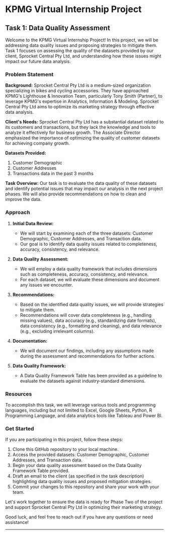 # KPMG Virtual Internship Project

## Task 1: Data Quality Assessment

Welcome to the KPMG Virtual Internship Project! In this project, we will be addressing data quality issues and proposing strategies to mitigate them. Task 1 focuses on assessing the quality of the datasets provided by our client, Sprocket Central Pty Ltd, and understanding how these issues might impact our future data analysis.

### Problem Statement

**Background:**
Sprocket Central Pty Ltd is a medium-sized organization specializing in bikes and cycling accessories. They have approached KPMG's Lighthouse & Innovation Team, particularly Tony Smith (Partner), to leverage KPMG's expertise in Analytics, Information & Modeling. Sprocket Central Pty Ltd aims to optimize its marketing strategy through effective data analysis.

**Client's Needs:**
Sprocket Central Pty Ltd has a substantial dataset related to its customers and transactions, but they lack the knowledge and tools to analyze it effectively for business growth. The Associate Director emphasized the importance of optimizing the quality of customer datasets for achieving company growth.

**Datasets Provided:**
1. Customer Demographic
2. Customer Addresses
3. Transactions data in the past 3 months

**Task Overview:**
Our task is to evaluate the data quality of these datasets and identify potential issues that may impact our analysis in the next project phases. We will also provide recommendations on how to clean and improve the data.

### Approach

1. **Initial Data Review:**
   - We will start by examining each of the three datasets: Customer Demographic, Customer Addresses, and Transaction data.
   - Our goal is to identify data quality issues related to completeness, accuracy, consistency, and relevance.

2. **Data Quality Assessment:**
   - We will employ a data quality framework that includes dimensions such as completeness, accuracy, consistency, and relevance.
   - For each dataset, we will evaluate these dimensions and document any issues we encounter.

3. **Recommendations:**
   - Based on the identified data quality issues, we will provide strategies to mitigate them.
   - Recommendations will cover data completeness (e.g., handling missing values), data accuracy (e.g., standardizing date formats), data consistency (e.g., formatting and cleaning), and data relevance (e.g., excluding irrelevant columns).

4. **Documentation:**
   - We will document our findings, including any assumptions made during the assessment and recommendations for further actions.
   
5. **Data Quality Framework:**
   - A Data Quality Framework Table has been provided as a guideline to evaluate the datasets against industry-standard dimensions.

### Resources

To accomplish this task, we will leverage various tools and programming languages, including but not limited to Excel, Google Sheets, Python, R Programming Language, and data analytics tools like Tableau and Power BI.

### Get Started

If you are participating in this project, follow these steps:

1. Clone this GitHub repository to your local machine.
2. Access the provided datasets: Customer Demographic, Customer Addresses, and Transaction data.
3. Begin your data quality assessment based on the Data Quality Framework Table provided.
4. Draft an email to the client (as specified in the task description) highlighting data quality issues and proposed mitigation strategies.
5. Commit your changes to this repository and share your work with your team.

Let's work together to ensure the data is ready for Phase Two of the project and support Sprocket Central Pty Ltd in optimizing their marketing strategy.

Good luck, and feel free to reach out if you have any questions or need assistance!

---


